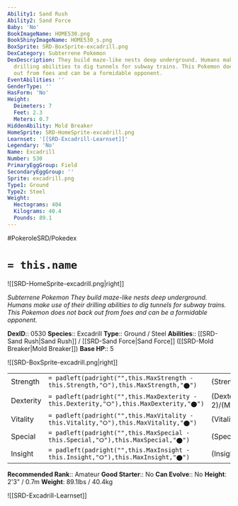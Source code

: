 ```yaml
---
Ability1: Sand Rush
Ability2: Sand Force
Baby: 'No'
BookImageName: HOME530.png
BookShinyImageName: HOME530_s.png
BoxSprite: SRD-BoxSprite-excadrill.png
DexCategory: Subterrene Pokemon
DexDescription: They build maze-like nests deep underground. Humans make use of their
  drilling abilities to dig tunnels for subway trains. This Pokemon does not back
  out from foes and can be a formidable opponent.
EventAbilities: ''
GenderType: ''
HasForm: 'No'
Height:
  Deimeters: 7
  Feet: 2.3
  Meters: 0.7
HiddenAbility: Mold Breaker
HomeSprite: SRD-HomeSprite-excadrill.png
Learnset: '[[SRD-Excadrill-Learnset]]'
Legendary: 'No'
Name: Excadrill
Number: 530
PrimaryEggGroup: Field
SecondaryEggGroup: ''
Sprite: excadrill.png
Type1: Ground
Type2: Steel
Weight:
  Hectograms: 404
  Kilograms: 40.4
  Pounds: 89.1
---
```


#PokeroleSRD/Pokedex

# `= this.name`

![[SRD-HomeSprite-excadrill.png|right]]

*Subterrene Pokemon*
*They build maze-like nests deep underground. Humans make use of their drilling abilities to dig tunnels for subway trains. This Pokemon does not back out from foes and can be a formidable opponent.*

**DexID**:: 0530
**Species**:: Excadrill
**Type**:: Ground / Steel
**Abilities**:: [[SRD-Sand Rush|Sand Rush]] / [[SRD-Sand Force|Sand Force]] ([[SRD-Mold Breaker|Mold Breaker]])
**Base HP**:: 5

![[SRD-BoxSprite-excadrill.png|right]]

|           |                                                                                        |                                          |
| --------- | -------------------------------------------------------------------------------------- | ---------------------------------------- |
| Strength  | `= padleft(padright("",this.MaxStrength - this.Strength,"⭘"),this.MaxStrength,"⬤")`    | (Strength::3)/(MaxStrength::7)   |
| Dexterity | `= padleft(padright("",this.MaxDexterity - this.Dexterity,"⭘"),this.MaxDexterity,"⬤")` | (Dexterity:: 2)/(MaxDexterity::5) |
| Vitality  | `= padleft(padright("",this.MaxVitality - this.Vitality,"⭘"),this.MaxVitality,"⬤")`    | (Vitality::2)/(MaxVitality::4)   |
| Special   | `= padleft(padright("",this.MaxSpecial - this.Special,"⭘"),this.MaxSpecial,"⬤")`       | (Special::2)/(MaxSpecial::4)     |
| Insight   | `= padleft(padright("",this.MaxInsight - this.Insight,"⭘"),this.MaxInsight,"⬤")`       | (Insight::2)/(MaxInsight::4)     |

**Recommended Rank**:: Amateur
**Good Starter**:: No
**Can Evolve**:: No
**Height**: 2'3" / 0.7m
**Weight**: 89.1lbs / 40.4kg

![[SRD-Excadrill-Learnset]]